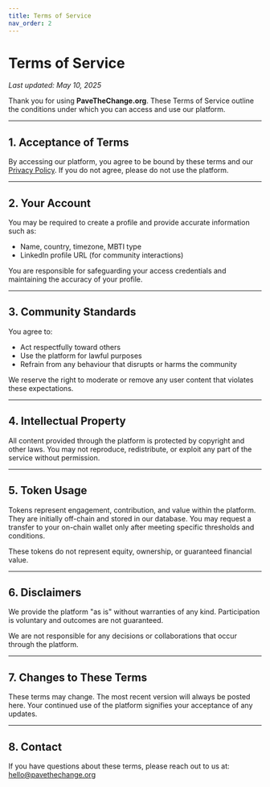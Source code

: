 ```yaml
---
title: Terms of Service
nav_order: 2
---
```


# Terms of Service

_Last updated: May 10, 2025_

Thank you for using **PaveTheChange.org**. These Terms of Service outline the conditions under which you can access and use our platform.

---

## 1. Acceptance of Terms

By accessing our platform, you agree to be bound by these terms and our [Privacy Policy](/privacy). If you do not agree, please do not use the platform.

---

## 2. Your Account

You may be required to create a profile and provide accurate information such as:

- Name, country, timezone, MBTI type
- LinkedIn profile URL (for community interactions)

You are responsible for safeguarding your access credentials and maintaining the accuracy of your profile.

---

## 3. Community Standards

You agree to:

- Act respectfully toward others
- Use the platform for lawful purposes
- Refrain from any behaviour that disrupts or harms the community

We reserve the right to moderate or remove any user content that violates these expectations.

---

## 4. Intellectual Property

All content provided through the platform is protected by copyright and other laws. You may not reproduce, redistribute, or exploit any part of the service without permission.

---

## 5. Token Usage

Tokens represent engagement, contribution, and value within the platform. They are initially off-chain and stored in our database. You may request a transfer to your on-chain wallet only after meeting specific thresholds and conditions.

These tokens do not represent equity, ownership, or guaranteed financial value.

---

## 6. Disclaimers

We provide the platform "as is" without warranties of any kind. Participation is voluntary and outcomes are not guaranteed.

We are not responsible for any decisions or collaborations that occur through the platform.

---

## 7. Changes to These Terms

These terms may change. The most recent version will always be posted here. Your continued use of the platform signifies your acceptance of any updates.

---

## 8. Contact

If you have questions about these terms, please reach out to us at:  
[hello@pavethechange.org](mailto:hello@pavethechange.org)
